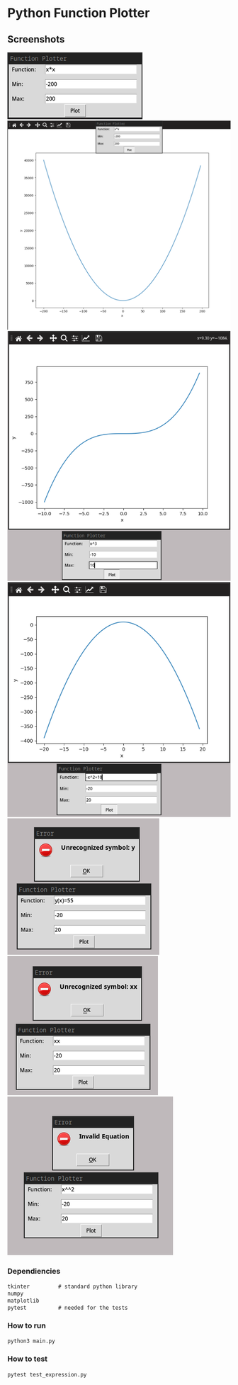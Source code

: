 # Python Function Plotter

## Screenshots
![UI](./images/ui.png)
![Example 1](./images/ex1.png)
![Example 2](./images/ex2.png)
![Example 3](./images/ex3.png)
![Error 1](./images/error1.png)
![Error 2](./images/error2.png)
![Error 3](./images/error3.png)

### Dependiencies
```
tkinter         # standard python library
numpy
matplotlib
pytest          # needed for the tests
```

### How to run
```
python3 main.py
```

### How to test
```
pytest test_expression.py
```
